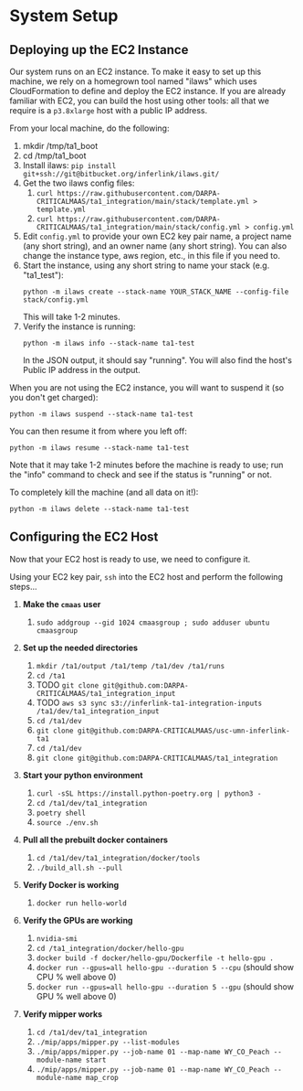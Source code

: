 # System Setup


## Deploying up the EC2 Instance

Our system runs on an EC2 instance. To make it easy to set up this machine, we
rely on a homegrown tool named "ilaws" which uses CloudFormation to define and
deploy the EC2 instance. If you are already familiar with EC2, you can build
the host using other tools: all that we require is a `p3.8xlarge` host with a
public IP address.

From your local machine, do the following:
1. mkdir /tmp/ta1_boot
2. cd /tmp/ta1_boot
3. Install ilaws: `pip install git+ssh://git@bitbucket.org/inferlink/ilaws.git/`
4. Get the two ilaws config files:
   1. `curl https://raw.githubusercontent.com/DARPA-CRITICALMAAS/ta1_integration/main/stack/template.yml > template.yml`
   2. `curl https://raw.githubusercontent.com/DARPA-CRITICALMAAS/ta1_integration/main/stack/config.yml > config.yml`
5. Edit `config.yml` to provide your own EC2 key pair name, a project name (any
    short string), and an owner name (any short string). You can also change
    the instance type, aws region, etc., in this file if you need to.
6. Start the instance, using any short string to name your stack (e.g. "ta1_test"):
    ```
   python -m ilaws create --stack-name YOUR_STACK_NAME --config-file stack/config.yml
    ```
   This will take 1-2 minutes.
7. Verify the instance is running:
    ```
    python -m ilaws info --stack-name ta1-test
    ```
   In the JSON output, it should say "running". You will also find the host's
   Public IP address in the output.

When you are not using the EC2 instance, you will want to suspend it (so you
don't get charged):
```
python -m ilaws suspend --stack-name ta1-test
```
You can then resume it from where you left off:
```
python -m ilaws resume --stack-name ta1-test
```
Note that it may take 1-2 minutes before the machine is ready to use; run the
"info" command to check and see if the status is "running" or not.

To completely kill the machine (and all data on it!):
```
python -m ilaws delete --stack-name ta1-test
```


## Configuring the EC2 Host

Now that your EC2 host is ready to use, we need to configure it.

Using your EC2 key pair, `ssh` into the EC2 host and perform the following 
steps...


1. **Make the `cmaas` user**
    1. `sudo addgroup --gid 1024 cmaasgroup ; sudo adduser ubuntu cmaasgroup`

2. **Set up the needed directories**
    1. `mkdir /ta1/output /ta1/temp /ta1/dev /ta1/runs`
    2. `cd /ta1`
    3. TODO `git clone git@github.com:DARPA-CRITICALMAAS/ta1_integration_input`
    4. TODO `aws s3 sync s3://inferlink-ta1-integration-inputs /ta1/dev/ta1_integration_input`
    5. `cd /ta1/dev`
    6. `git clone git@github.com:DARPA-CRITICALMAAS/usc-umn-inferlink-ta1`
    7. `cd /ta1/dev`
    8. `git clone git@github.com:DARPA-CRITICALMAAS/ta1_integration`

3. **Start your python environment**
    1. `curl -sSL https://install.python-poetry.org | python3 -`
    2. `cd /ta1/dev/ta1_integration`
    3. `poetry shell`
    4. `source ./env.sh`

4. **Pull all the prebuilt docker containers**
    1. `cd /ta1/dev/ta1_integration/docker/tools`
    2. `./build_all.sh --pull`

5. **Verify Docker is working**
    1. `docker run hello-world`

6. **Verify the GPUs are working**
    1. `nvidia-smi`
    2. `cd /ta1_integration/docker/hello-gpu`
    3. `docker build -f docker/hello-gpu/Dockerfile -t hello-gpu .`
    4. `docker run --gpus=all hello-gpu --duration 5 --cpu` (should show CPU % well above 0)
    5. `docker run --gpus=all hello-gpu --duration 5 --gpu` (should show GPU % well above 0)

7. **Verify mipper works**
    1. `cd /ta1/dev/ta1_integration`
    2. `./mip/apps/mipper.py --list-modules`
    3. `./mip/apps/mipper.py --job-name 01 --map-name WY_CO_Peach --module-name start`
    4. `./mip/apps/mipper.py --job-name 01 --map-name WY_CO_Peach --module-name map_crop`
